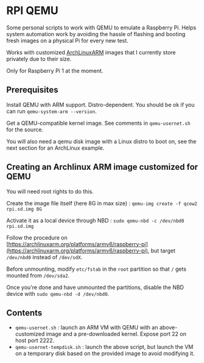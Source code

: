 # RPI QEMU

Some personal scripts to work with QEMU to emulate a Raspberry Pi. Helps system automation work by avoiding the hassle of flashing and booting fresh images on a physical Pi for every new test.

Works with customized [ArchLinuxARM](https://archlinuxarm.org/platforms/armv6/raspberry-pi) images that I currently store privately due to their size.

Only for Raspberry Pi 1 at the moment.

## Prerequisites

Install QEMU with ARM support. Distro-dependent. You should be ok if you can run `qemu-system-arm --version`.

Get a QEMU-compatible kernel image. See comments in `qemu-usernet.sh` for the source.

You will also need a qemu disk image with a Linux distro to boot on, see the next section for an ArchLinux example.

## Creating an Archlinux ARM image customized for QEMU

You will need root rights to do this.

Create the image file itself (here 8G in max size) : `qemu-img create -f qcow2 rpi.sd.img 8G`

Activate it as a local device through NBD : `sudo qemu-nbd -c /dev/nbd0 rpi.sd.img`

Follow the procedure on [https://archlinuxarm.org/platforms/armv6/raspberry-pi](https://archlinuxarm.org/platforms/armv6/raspberry-pi), but target `/dev/nbd0` instead of `/dev/sdX`.

Before unmounting, modify `etc/fstab` in the `root` partition so that `/` gets mounted from `/dev/sda2`.

Once you're done and have unmounted the partitions, disable the NBD device with `sudo qemu-nbd -d /dev/nbd0`.

## Contents

* `qemu-usernet.sh` : launch an ARM VM with QEMU with an above-customized image and a pre-downloaded kernel. Expose port 22 on host port 2222.
* `qemu-usernet-tempdisk.sh` : launch the above script, but launch the VM on a temporary disk based on the provided image to avoid modifying it.
